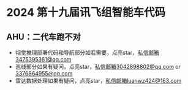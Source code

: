 # 2024 第十九届讯飞组智能车代码
## AHU：二代车跑不对
- 视觉推理部署代码和导航部分如若需要，点亮star，私信邮箱3475395361@qq.com
- 巡线部分如果有疑问，点亮star，私信邮箱3042898802@qq.com or 3376864955@qq.com
- 雷达数据处理如果有疑问，点亮star，私信邮箱luanwz424@163.com
